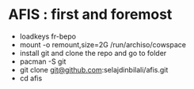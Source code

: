 # AFIS : first and foremost
- loadkeys fr-bepo
- mount -o remount,size=2G /run/archiso/cowspace
- install git and clone the repo and go to folder
- pacman -S git
- git clone git@github.com:selajdinbilali/afis.git
- cd afis
